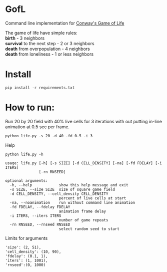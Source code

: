 # GofL
Command line implementation for [Conway's Game of Life](https://en.wikipedia.org/wiki/Conway%27s_Game_of_Life)

The game of life have simple rules:  
**birth** - 3 neighbors  
**survival** to the next step - 2 or 3 neighbors  
**death** from overpopulation - 4 neighbors  
**death** from loneliness - 1 or less neighbors   

# Install
```
pip install -r requirements.txt
```
# How to run:

Run 20 by 20 field with 40% live cells for 3 iterations with out putting in-line animation at 0.5 sec per frame.
```
python life.py -s 20 -d 40 -fd 0.5 -i 3
```
Help  
```
python life.py -h
```

```
usage: life.py [-h] [-s SIZE] [-d CELL_DENSITY] [-na] [-fd FDELAY] [-i ITERS]
               [-rn RNSEED]

optional arguments:
  -h, --help            show this help message and exit
  -s SIZE, --size SIZE  size of square game field
  -d CELL_DENSITY, --cell_density CELL_DENSITY
                        percent of live cells at start
  -na, --noanimation    run without command line animation
  -fd FDELAY, --fdelay FDELAY
                        animation frame delay
  -i ITERS, --iters ITERS
                        number of game repeats
  -rn RNSEED, --rnseed RNSEED
                        select random seed to start

```
Limits for arguments  
```
'size': (2, 51),
'cell_density': (10, 90),
'fdelay': (0.1, 1),
'iters': (1, 1001),
'rnseed':(0, 1000)
```
